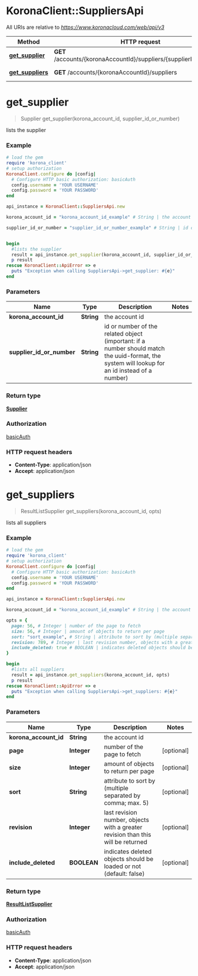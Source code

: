 # KoronaClient::SuppliersApi

All URIs are relative to *https://www.koronacloud.com/web/api/v3*

Method | HTTP request | Description
------------- | ------------- | -------------
[**get_supplier**](SuppliersApi.md#get_supplier) | **GET** /accounts/{koronaAccountId}/suppliers/{supplierIdOrNumber} | lists the supplier
[**get_suppliers**](SuppliersApi.md#get_suppliers) | **GET** /accounts/{koronaAccountId}/suppliers | lists all suppliers


# **get_supplier**
> Supplier get_supplier(korona_account_id, supplier_id_or_number)

lists the supplier



### Example
```ruby
# load the gem
require 'korona_client'
# setup authorization
KoronaClient.configure do |config|
  # Configure HTTP basic authorization: basicAuth
  config.username = 'YOUR USERNAME'
  config.password = 'YOUR PASSWORD'
end

api_instance = KoronaClient::SuppliersApi.new

korona_account_id = "korona_account_id_example" # String | the account id

supplier_id_or_number = "supplier_id_or_number_example" # String | id or number of the related object (important: if a number should match the uuid-format, the system will lookup for an id instead of a number)


begin
  #lists the supplier
  result = api_instance.get_supplier(korona_account_id, supplier_id_or_number)
  p result
rescue KoronaClient::ApiError => e
  puts "Exception when calling SuppliersApi->get_supplier: #{e}"
end
```

### Parameters

Name | Type | Description  | Notes
------------- | ------------- | ------------- | -------------
 **korona_account_id** | **String**| the account id | 
 **supplier_id_or_number** | **String**| id or number of the related object (important: if a number should match the uuid-format, the system will lookup for an id instead of a number) | 

### Return type

[**Supplier**](Supplier.md)

### Authorization

[basicAuth](../README.md#basicAuth)

### HTTP request headers

 - **Content-Type**: application/json
 - **Accept**: application/json



# **get_suppliers**
> ResultListSupplier get_suppliers(korona_account_id, opts)

lists all suppliers



### Example
```ruby
# load the gem
require 'korona_client'
# setup authorization
KoronaClient.configure do |config|
  # Configure HTTP basic authorization: basicAuth
  config.username = 'YOUR USERNAME'
  config.password = 'YOUR PASSWORD'
end

api_instance = KoronaClient::SuppliersApi.new

korona_account_id = "korona_account_id_example" # String | the account id

opts = { 
  page: 56, # Integer | number of the page to fetch
  size: 56, # Integer | amount of objects to return per page
  sort: "sort_example", # String | attribute to sort by (multiple separated by comma; max. 5)
  revision: 789, # Integer | last revision number, objects with a greater revision than this will be returned
  include_deleted: true # BOOLEAN | indicates deleted objects should be loaded or not (default: false)
}

begin
  #lists all suppliers
  result = api_instance.get_suppliers(korona_account_id, opts)
  p result
rescue KoronaClient::ApiError => e
  puts "Exception when calling SuppliersApi->get_suppliers: #{e}"
end
```

### Parameters

Name | Type | Description  | Notes
------------- | ------------- | ------------- | -------------
 **korona_account_id** | **String**| the account id | 
 **page** | **Integer**| number of the page to fetch | [optional] 
 **size** | **Integer**| amount of objects to return per page | [optional] 
 **sort** | **String**| attribute to sort by (multiple separated by comma; max. 5) | [optional] 
 **revision** | **Integer**| last revision number, objects with a greater revision than this will be returned | [optional] 
 **include_deleted** | **BOOLEAN**| indicates deleted objects should be loaded or not (default: false) | [optional] 

### Return type

[**ResultListSupplier**](ResultListSupplier.md)

### Authorization

[basicAuth](../README.md#basicAuth)

### HTTP request headers

 - **Content-Type**: application/json
 - **Accept**: application/json



